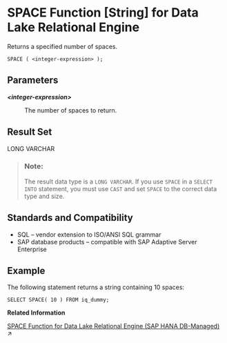 <!-- loioa5815e2c84f210158cf48f3c618df22c -->

# SPACE Function \[String\] for Data Lake Relational Engine

Returns a specified number of spaces.



```
SPACE ( <integer-expression> );
```



<a name="loioa5815e2c84f210158cf48f3c618df22c__SPACE_parm1"/>

## Parameters


<dl>
<dt><b>

*<integer-expression\>*

</b></dt>
<dd>

The number of spaces to return.



</dd>
</dl>



<a name="loioa5815e2c84f210158cf48f3c618df22c__SPACE_returns1"/>

## Result Set

LONG VARCHAR

> ### Note:  
> The result data type is a `LONG VARCHAR`. If you use `SPACE` in a `SELECT INTO` statement, you must use `CAST` and set `SPACE` to the correct data type and size.



<a name="loioa5815e2c84f210158cf48f3c618df22c__SPACE_standards1"/>

## Standards and Compatibility

-   SQL – vendor extension to ISO/ANSI SQL grammar
-   SAP database products – compatible with SAP Adaptive Server Enterprise



<a name="loioa5815e2c84f210158cf48f3c618df22c__SPACE_example1"/>

## Example

The following statement returns a string containing 10 spaces:

```
SELECT SPACE( 10 ) FROM iq_dummy;
```

**Related Information**  


[SPACE Function for Data Lake Relational Engine (SAP HANA DB-Managed)](https://help.sap.com/viewer/a898e08b84f21015969fa437e89860c8/2024_1_QRC/en-US/ad081410a2bf423c888257b5d0f621a3.html "Returns a specified number of spaces.") :arrow_upper_right:

